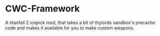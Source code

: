# CWC-Framework
A titanfall 2 icepick mod, that takes a bit of thylords sandbox's precache code and makes it available for you to make custom weapons.
